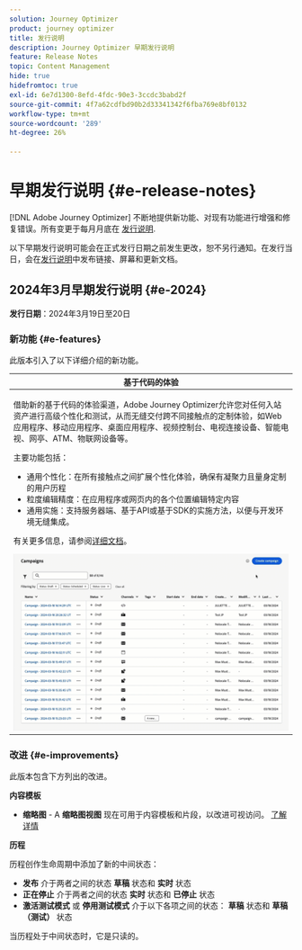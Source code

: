 ```yaml
---
solution: Journey Optimizer
product: journey optimizer
title: 发行说明
description: Journey Optimizer 早期发行说明
feature: Release Notes
topic: Content Management
hide: true
hidefromtoc: true
exl-id: 6e7d1300-8efd-4fdc-90e3-3ccdc3babd2f
source-git-commit: 4f7a62cdfbd90b2d33341342f6fba769e8bf0132
workflow-type: tm+mt
source-wordcount: '289'
ht-degree: 26%

---
```


# 早期发行说明 {#e-release-notes}

[!DNL Adobe Journey Optimizer] 不断地提供新功能、对现有功能进行增强和修复错误。所有变更于每月月底在 [发行说明](release-notes.md).

以下早期发行说明可能会在正式发行日期之前发生更改，恕不另行通知。在发行当日，会在[发行说明](release-notes.md)中发布链接、屏幕和更新文档。

## 2024年3月早期发行说明 {#e-2024}

**发行日期**：2024年3月19日至20日

### 新功能 {#e-features}

此版本引入了以下详细介绍的新功能。

<table>
<thead>
<tr>
<th><strong>基于代码的体验</strong><br/></th>
</tr>
</thead>
<tbody>
<tr>
<td>
<p>借助新的基于代码的体验渠道，Adobe Journey Optimizer允许您对任何入站资产进行高级个性化和测试，从而无缝交付跨不同接触点的定制体验，如Web应用程序、移动应用程序、桌面应用程序、视频控制台、电视连接设备、智能电视、网亭、ATM、物联网设备等。</p>
<P>主要功能包括：</p>
<ul><li> 通用个性化：在所有接触点之间扩展个性化体验，确保有凝聚力且量身定制的用户历程</li>
<li>粒度编辑精度：在应用程序或网页内的各个位置编辑特定内容</li>
<li>通用实施：支持服务器端、基于API或基于SDK的实施方法，以便与开发环境无缝集成。</li></ul></p>
<p>有关更多信息，请参阅<a href="../code-based/get-started-code-based.md">详细文档</a>。</p>
<img src="assets/do-not-localize/code-based.gif">
</tr>
</tbody>
</table>

### 改进 {#e-improvements}

此版本包含下方列出的改进。

**内容模板**

* **缩略图** - A **缩略图视图** 现在可用于内容模板和片段，以改进可视访问。 [了解详情](../content-management/content-templates.md#template-thumbnails)

**历程**

历程创作生命周期中添加了新的中间状态：

* **发布** 介于两者之间的状态 **草稿** 状态和 **实时** 状态
* **正在停止** 介于两者之间的状态 **实时** 状态和 **已停止** 状态
* **激活测试模式** 或 **停用测试模式** 介于以下各项之间的状态： **草稿** 状态和 **草稿（测试）** 状态

当历程处于中间状态时，它是只读的。